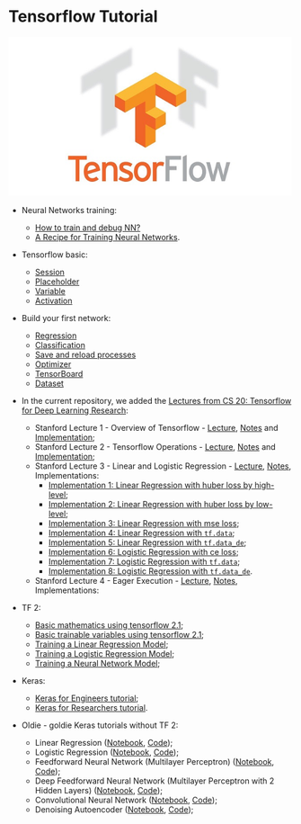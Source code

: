# Tensorflow Tutorial

![Screenshot](images/tf.jpeg)

* Neural Networks training:
  *  <A href='https://github.com/cciprianmihai/Tensorflow-Tutorial/blob/master/Train%20proper%20NN.pdf'>How to train and debug NN?</A>
  *  <A href='http://karpathy.github.io/2019/04/25/recipe/'>A Recipe for Training Neural Networks</A>.
 
* Tensorflow basic: 
  * [Session](11_session.py)
  * [Placeholder](12_placeholder.py)
  * [Variable](13_variable.py)
  * [Activation](14_activation.py)
  
* Build your first network:
  * [Regression](21_regression.py)
  * [Classification](22_classification.py)
  * [Save and reload processes](23_save_reload.py)
  * [Optimizer](24_optimizer.py)
  * [TensorBoard](25_tensorboard.py)
  * [Dataset](26_dataset.py)

* In the current repository, we added the [Lectures from CS 20: Tensorflow for Deep Learning Research](http://web.stanford.edu/class/cs20si/):
  * Stanford Lecture 1 - Overview of Tensorflow - [Lecture](https://github.com/cciprianmihai/Tensorflow-Tutorial/blob/master/Stanford%20Lecture%201%20-%20Overview%20of%20Tensorflow/Lecture%20-%20Overview%20of%20Tensorflow.pdf), [Notes](https://github.com/cciprianmihai/Tensorflow-Tutorial/blob/master/Stanford%20Lecture%201%20-%20Overview%20of%20Tensorflow/Notes%20-%20Overview%20of%20Tensorflow.pdf) and <A href='http://nbviewer.ipython.org/github/cciprianmihai/Tensorflow-Tutorial/blob/master/Stanford%20Lecture%201%20-%20Overview%20of%20Tensorflow/Overview%20of%20Tensorflow.ipynb'>Implementation</A>;
  * Stanford Lecture 2 - Tensorflow Operations - [Lecture](https://github.com/cciprianmihai/Tensorflow-Tutorial/blob/master/Stanford%20Lecture%202%20-%20Tensorflow%20Operations/Lecture%20-%20Tensorflow%20Operations.pdf), [Notes](https://github.com/cciprianmihai/Tensorflow-Tutorial/blob/master/Stanford%20Lecture%202%20-%20Tensorflow%20Operations/Notes%20-%20Tensorflow%20Operations.pdf) and <A href='http://nbviewer.ipython.org/github/cciprianmihai/Tensorflow-Tutorial/blob/master/Stanford%20Lecture%202%20-%20Tensorflow%20Operations/Tensorflow%20Operations.ipynb'>Implementation</A>;
   * Stanford Lecture 3 - Linear and Logistic Regression - [Lecture](https://github.com/cciprianmihai/Tensorflow-Tutorial/blob/master/Stanford%20Lecture%203%20-%20Linear%20and%20Logistic%20Regression/Lecture%20-%20Linear%20and%20Logistic%20Regression.pdf), [Notes](https://github.com/cciprianmihai/Tensorflow-Tutorial/blob/master/Stanford%20Lecture%203%20-%20Linear%20and%20Logistic%20Regression/Notes%20-%20Linear%20and%20Logistic%20Regression.pdf), Implementations:
      * <A href='http://nbviewer.ipython.org/github/cciprianmihai/Tensorflow-Tutorial/blob/master/Stanford%20Lecture%203%20-%20Linear%20and%20Logistic%20Regression/Linear%20Regression%20with%20huber%20loss%20by%20high%20level.ipynb'>Implementation 1: Linear Regression with huber loss by high-level</A>;
      * <A href='http://nbviewer.ipython.org/github/cciprianmihai/Tensorflow-Tutorial/blob/master/Stanford%20Lecture%203%20-%20Linear%20and%20Logistic%20Regression/Linear%20Regression%20with%20huber%20loss%20by%20low%20level.ipynb'>Implementation 2: Linear Regression with huber loss by low-level</A>;
      * <A href='http://nbviewer.ipython.org/github/cciprianmihai/Tensorflow-Tutorial/blob/master/Stanford%20Lecture%203%20-%20Linear%20and%20Logistic%20Regression/Linear%20Regression%20with%20mse%20loss.ipynb'>Implementation 3: Linear Regression with mse loss</A>;
      * <A href='http://nbviewer.ipython.org/github/cciprianmihai/Tensorflow-Tutorial/blob/master/Stanford%20Lecture%203%20-%20Linear%20and%20Logistic%20Regression/Linear%20Regression%20with%20tf.data.ipynb'>Implementation 4: Linear Regression with `tf.data`</A>;
      * <A href='http://nbviewer.ipython.org/github/cciprianmihai/Tensorflow-Tutorial/blob/master/Stanford%20Lecture%203%20-%20Linear%20and%20Logistic%20Regression/Linear%20Regression%20with%20tf.data_de.ipynb'>Implementation 5: Linear Regression with `tf.data_de`</A>;
     * <A href='http://nbviewer.ipython.org/github/cciprianmihai/Tensorflow-Tutorial/blob/master/Stanford%20Lecture%203%20-%20Linear%20and%20Logistic%20Regression/Logistic%20Regression%20with%20ce%20loss.ipynb'>Implementation 6: Logistic Regression with ce loss</A>;
     * <A href='http://nbviewer.ipython.org/github/cciprianmihai/Tensorflow-Tutorial/blob/master/Stanford%20Lecture%203%20-%20Linear%20and%20Logistic%20Regression/Logistic%20Regression%20with%20tf.data.ipynb'>Implementation 7: Logistic Regression with `tf.data`</A>;
     * <A href='http://nbviewer.ipython.org/github/cciprianmihai/Tensorflow-Tutorial/blob/master/Stanford%20Lecture%203%20-%20Linear%20and%20Logistic%20Regression/Logistic%20Regression%20with%20tf.data_de.ipynb'>Implementation 8: Logistic Regression with `tf.data_de`</A>.
   * Stanford Lecture 4 - Eager Execution - [Lecture](https://github.com/cciprianmihai/Tensorflow-Tutorial/blob/master/Stanford%20Lecture%204%20-%20Eager%20Execution/Lecture%20-%20Eager%20Execution.pdf), [Notes](https://github.com/cciprianmihai/Tensorflow-Tutorial/blob/master/Stanford%20Lecture%204%20-%20Eager%20Execution/Notes%20-%20Eager%20Execution.pdf), Implementations:
    
* TF 2:
  * <A href='http://nbviewer.ipython.org/github/cciprianmihai/Tensorflow-Tutorial/blob/master/tf%202/Basic%20mathematics%20using%20tensorflow%202.1.ipynb'>Basic mathematics using tensorflow 2.1</A>;
  * <A href='http://nbviewer.ipython.org/github/cciprianmihai/Tensorflow-Tutorial/blob/master/tf%202/Basic%20trainable%20variables%20using%20tensorflow%202.1.ipynb'>Basic trainable variables using tensorflow 2.1</A>;
  * <A href='http://nbviewer.ipython.org/github/cciprianmihai/Tensorflow-Tutorial/blob/master/tf%202/Training%20a%20Linear%20Regression%20Model.ipynb'>Training a Linear Regression Model</A>;
  * <A href='http://nbviewer.ipython.org/github/cciprianmihai/Tensorflow-Tutorial/blob/master/tf%202/Training%20a%20Logistic%20Regression%20Model.ipynb'> Training a Logistic Regression Model</A>;
  * <A href='http://nbviewer.ipython.org/github/cciprianmihai/Tensorflow-Tutorial/blob/master/tf%202/Training%20a%20Neural%20Network.ipynb'> Training a Neural Network Model</A>;
  
* Keras:
  * <A href='http://nbviewer.ipython.org/github/cciprianmihai/Tensorflow-Tutorial/blob/master/keras/%5Bkeras_io%5D_Intro_to_Keras_for_Engineers.ipynb'> Keras for Engineers tutorial</A>;
  * <A href='http://nbviewer.ipython.org/github/cciprianmihai/Tensorflow-Tutorial/blob/master/keras/%5Bkeras_io%5D_Intro_to_Keras_for_Researchers.ipynb'> Keras for Researchers tutorial</A>.
  
* Oldie - goldie Keras tutorials without TF 2:
  * Linear Regression (<A href='http://nbviewer.ipython.org/github/cciprianmihai/Tensorflow-Tutorial/blob/master/Oldie%20-%20goldie%20Keras/01_linear_regression.ipynb'>Notebook</A>, <A href='https://github.com/cciprianmihai/Tensorflow-Tutorial/blob/master/Oldie%20-%20goldie%20Keras/01_linear_regression.py'>Code</A>);
  * Logistic Regression (<A href='http://nbviewer.ipython.org/github/cciprianmihai/Tensorflow-Tutorial/blob/master/Oldie%20-%20goldie%20Keras/02_logistic_regression.ipynb'>Notebook</A>, <A href='https://github.com/cciprianmihai/Tensorflow-Tutorial/blob/master/Oldie%20-%20goldie%20Keras/02_logistic_regression.py'>Code</A>);
  * Feedforward Neural Network (Multilayer Perceptron) (<A href='http://nbviewer.ipython.org/github/cciprianmihai/Tensorflow-Tutorial/blob/master/Oldie%20-%20goldie%20Keras/03_net.ipynb'>Notebook</A>, <A href='https://github.com/cciprianmihai/Tensorflow-Tutorial/blob/master/Oldie%20-%20goldie%20Keras/03_net.py'>Code</A>);
  * Deep Feedforward Neural Network (Multilayer Perceptron with 2 Hidden Layers) (<A href='http://nbviewer.ipython.org/github/cciprianmihai/Tensorflow-Tutorial/blob/master/Oldie%20-%20goldie%20Keras/04_modern_net.ipynb'>Notebook</A>, <A href='https://github.com/cciprianmihai/Tensorflow-Tutorial/blob/master/Oldie%20-%20goldie%20Keras/04_modern_net.py'>Code</A>);
   * Convolutional Neural Network (<A href='http://nbviewer.ipython.org/github/cciprianmihai/Tensorflow-Tutorial/blob/master/Oldie%20-%20goldie%20Keras/05_convolutional_net.ipynb'>Notebook</A>, <A href='https://github.com/cciprianmihai/Tensorflow-Tutorial/blob/master/Oldie%20-%20goldie%20Keras/05_convolution_net_by_DeepCognition.ai.py'>Code</A>);
   * Denoising Autoencoder (<A href='http://nbviewer.ipython.org/github/cciprianmihai/Tensorflow-Tutorial/blob/master/Oldie%20-%20goldie%20Keras/06_autoencoder.ipynb'>Notebook</A>, <A href='https://github.com/cciprianmihai/Tensorflow-Tutorial/blob/master/Oldie%20-%20goldie%20Keras/05_convolution_net_by_DeepCognition.ai.py'>Code</A>);
  
  
  
  
  
  
  
  
  
  
